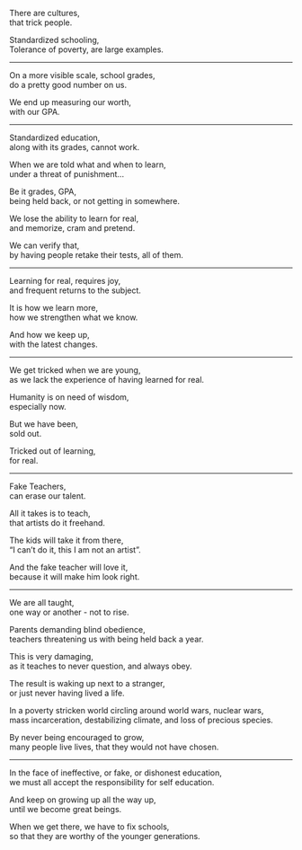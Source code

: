 There are cultures,\
that trick people.

Standardized schooling,\
Tolerance of poverty, are large examples.

---

On a more visible scale, school grades,\
do a pretty good number on us.

We end up measuring our worth,\
with our GPA.

---

Standardized education,\
along with its grades, cannot work.

When we are told what and when to learn,\
under a threat of punishment...

Be it grades, GPA,\
being held back, or not getting in somewhere.

We lose the ability to learn for real,\
and memorize, cram and pretend.

We can verify that,\
by having people retake their tests, all of them.

---

Learning for real, requires joy,\
and frequent returns to the subject.

It is how we learn more,\
how we strengthen what we know.

And how we keep up,\
with the latest changes.

---

We get tricked when we are young,\
as we lack the experience of having learned for real.

Humanity is on need of wisdom,\
especially now.

But we have been,\
sold out.

Tricked out of learning,\
for real.

---

Fake Teachers,\
can erase our talent.

All it takes is to teach,\
that artists do it freehand.

The kids will take it from there,\
“I can’t do it, this I am not an artist”.

And the fake teacher will love it,\
because it will make him look right.

---

We are all taught,\
one way or another - not to rise.

Parents demanding blind obedience,\
teachers threatening us with being held back a year.

This is very damaging,\
as it teaches to never question, and always obey.

The result is waking up next to a stranger,\
or just never having lived a life.

In a poverty stricken world circling around world wars, nuclear wars,\
mass incarceration, destabilizing climate, and loss of precious species.

By never being encouraged to grow,\
many people live lives, that they would not have chosen.

---

In the face of ineffective, or fake, or dishonest education,\
we must all accept the responsibility for self education.

And keep on growing up all the way up,\
until we become great beings.

When we get there, we have to fix schools,\
so that they are worthy of the younger generations.
